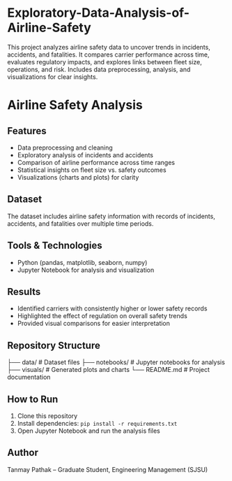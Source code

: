 # Exploratory-Data-Analysis-of-Airline-Safety
This project analyzes airline safety data to uncover trends in incidents, accidents, and fatalities. It compares carrier performance across time, evaluates regulatory impacts, and explores links between fleet size, operations, and risk. Includes data preprocessing, analysis, and visualizations for clear insights.
# Airline Safety Analysis

## Features  
- Data preprocessing and cleaning  
- Exploratory analysis of incidents and accidents  
- Comparison of airline performance across time ranges  
- Statistical insights on fleet size vs. safety outcomes  
- Visualizations (charts and plots) for clarity  

## Dataset  
The dataset includes airline safety information with records of incidents, accidents, and fatalities over multiple time periods.  

## Tools & Technologies  
- Python (pandas, matplotlib, seaborn, numpy)  
- Jupyter Notebook for analysis and visualization  

## Results  
- Identified carriers with consistently higher or lower safety records  
- Highlighted the effect of regulation on overall safety trends  
- Provided visual comparisons for easier interpretation  

## Repository Structure  
├── data/ # Dataset files
├── notebooks/ # Jupyter notebooks for analysis
├── visuals/ # Generated plots and charts
└── README.md # Project documentation


## How to Run  
1. Clone this repository  
2. Install dependencies: `pip install -r requirements.txt`  
3. Open Jupyter Notebook and run the analysis files  

## Author  
Tanmay Pathak – Graduate Student, Engineering Management (SJSU)  


